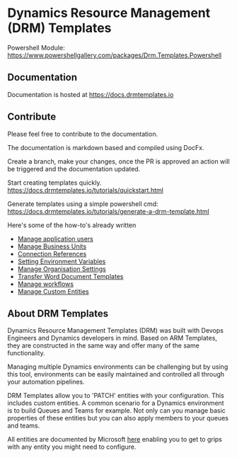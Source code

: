 # Dynamics Resource Management (DRM) Templates

Powershell Module: https://www.powershellgallery.com/packages/Drm.Templates.Powershell

## Documentation

Documentation is hosted at https://docs.drmtemplates.io

## Contribute

Please feel free to contribute to the documentation.

The documentation is markdown based and compiled using DocFx.

Create a branch, make your changes, once the PR is approved an action will be triggered and the documentation updated.

Start creating templates quickly. https://docs.drmtemplates.io/tutorials/quickstart.html

Generate templates using a simple powershell cmd: https://docs.drmtemplates.io/tutorials/generate-a-drm-template.html 

Here's some of the how-to's already written

- [Manage application users](https://docs.drmtemplates.io/articles/manage-application-user-accounts.html)
- [Manage Business Units](https://docs.drmtemplates.io/articles/manage-business-units.html)
- [Connection References](https://docs.drmtemplates.io/articles/connection-references.html)
- [Setting Environment Variables](https://docs.drmtemplates.io/articles/setting-environment-variables.html)
- [Manage Organisation Settings](https://docs.drmtemplates.io/articles/setting-organisation-settings.html)
- [Transfer Word Document Templates](https://docs.drmtemplates.io/articles/document-templates.html)
- [Manage workflows](https://docs.drmtemplates.io/articles/manage-workflows.html)
- [Manage Custom Entities](https://docs.drmtemplates.io/articles/manage-custom-entities.html)

## About DRM Templates

Dynamics Resource Management Templates (DRM) was built with Devops Engineers and Dynamics developers in mind. Based on 
ARM Templates, they are constructed in the same way and offer many of the same functionality.

Managing multiple Dynamics environments can be challenging but by using this tool, 
environments can be easily maintained and controlled all through your automation pipelines.

DRM Templates allow you to 'PATCH' entities with your configuration. This includes custom entities. 
A common scenario for a Dynamics environment is to build Queues and Teams for example. 
Not only can you manage basic properties of these entities but you can also apply members to your queues and teams.

All entities are documented by Microsoft [here](https://learn.microsoft.com/en-us/power-apps/developer/data-platform/webapi/reference/entitytypes?view=dataverse-latest) enabling you to get to grips with any 
entity you might need to configure.

